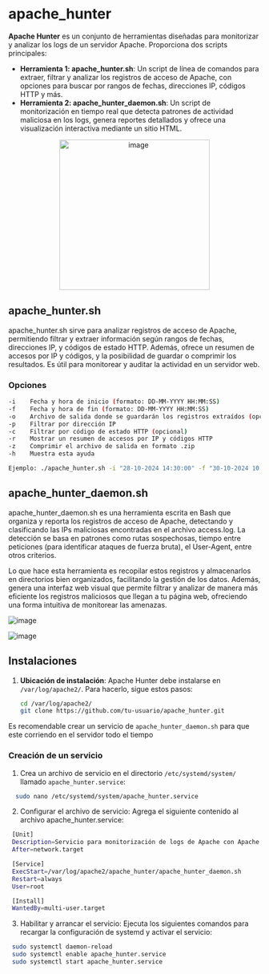 # apache_hunter


**Apache Hunter** es un conjunto de herramientas diseñadas para monitorizar y analizar los logs de un servidor Apache. Proporciona dos scripts principales:

- **Herramienta 1: apache_hunter.sh**: Un script de línea de comandos para extraer, filtrar y analizar los registros de acceso de Apache, con opciones para buscar por rangos de fechas, direcciones IP, códigos HTTP y más.
- **Herramienta 2: apache_hunter_daemon.sh**: Un script de monitorización en tiempo real que detecta patrones de actividad maliciosa en los logs, genera reportes detallados y ofrece una visualización interactiva mediante un sitio HTML.

<p align="center">
  <img src="https://github.com/user-attachments/assets/7c4bf0b9-f403-4b1a-8ecb-4941af798f2a" alt="image" width="300">
</p>

## apache_hunter.sh

apache_hunter.sh sirve para analizar registros de acceso de Apache, permitiendo filtrar y extraer información según rangos de fechas, direcciones IP, y códigos de estado HTTP. Además, ofrece un resumen de accesos por IP y códigos, y la posibilidad de guardar o comprimir los resultados. Es útil para monitorear y auditar la actividad en un servidor web.

  ### Opciones

  ```bash
  -i    Fecha y hora de inicio (formato: DD-MM-YYYY HH:MM:SS)
  -f    Fecha y hora de fin (formato: DD-MM-YYYY HH:MM:SS)
  -o    Archivo de salida donde se guardarán los registros extraídos (opcional)
  -p    Filtrar por dirección IP
  -c    Filtrar por código de estado HTTP (opcional)
  -r    Mostrar un resumen de accesos por IP y códigos HTTP
  -z    Comprimir el archivo de salida en formato .zip
  -h    Muestra esta ayuda

Ejemplo: ./apache_hunter.sh -i "28-10-2024 14:30:00" -f "30-10-2024 10:45:00" -o salida.txt -p "192.168.1.1"
  ```

## apache_hunter_daemon.sh

apache_hunter_daemon.sh es una herramienta escrita en Bash que organiza y reporta los registros de acceso de Apache, detectando y clasificando las IPs maliciosas encontradas en el archivo access.log. La detección se basa en patrones como rutas sospechosas, tiempo entre peticiones (para identificar ataques de fuerza bruta), el User-Agent, entre otros criterios.

Lo que hace esta herramienta es recopilar estos registros y almacenarlos en directorios bien organizados, facilitando la gestión de los datos. Además, genera una interfaz web visual que permite filtrar y analizar de manera más eficiente los registros maliciosos que llegan a tu página web, ofreciendo una forma intuitiva de monitorear las amenazas.

![image](https://github.com/user-attachments/assets/5539efa6-7f21-4237-869b-fd58e5a0d4d7)

![image](https://github.com/user-attachments/assets/c80775b7-063e-465e-8ee4-8ca2212fae60)

## Instalaciones

1. **Ubicación de instalación**:
   Apache Hunter debe instalarse en `/var/log/apache2/`. Para hacerlo, sigue estos pasos:

   ```bash
   cd /var/log/apache2/
   git clone https://github.com/tu-usuario/apache_hunter.git
    ```
Es recomendable crear un servicio de `apache_hunter_daemon.sh` para que este corriendo en el servidor todo el tiempo

  ### Creación de un servicio

  1. Crea un archivo de servicio en el directorio `/etc/systemd/system/` llamado `apache_hunter.service`:

   ```bash
     sudo nano /etc/systemd/system/apache_hunter.service
   ```
   2. Configurar el archivo de servicio: Agrega el siguiente contenido al archivo apache_hunter.service:

   ```bash
    [Unit]
    Description=Servicio para monitorización de logs de Apache con Apache Hunter
    After=network.target
  
    [Service]
    ExecStart=/var/log/apache2/apache_hunter/apache_hunter_daemon.sh
    Restart=always
    User=root
  
    [Install]
    WantedBy=multi-user.target
   ```
  3. Habilitar y arrancar el servicio: Ejecuta los siguientes comandos para recargar la configuración de systemd y activar el servicio:

   ```bash
    sudo systemctl daemon-reload
    sudo systemctl enable apache_hunter.service
    sudo systemctl start apache_hunter.service
   ```
  
